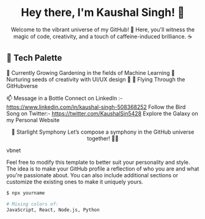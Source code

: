 <div align="center">

# Hey there, I'm Kaushal Singh! 👋

Welcome to the vibrant universe of my GitHub! 🚀 Here, you'll witness the magic of code, creativity, and a touch of caffeine-induced brilliance. ☕

</div>

## 🎨 Tech Palette

🌱 Currently Growing
Gardening in the fields of Machine Learning 🤖
Nurturing seeds of creativity with UI/UX design 🎨
🚀 Flying Through the GitHubverse

📫 Message in a Bottle
Connect on LinkedIn :- https://www.linkedin.com/in/kaushal-singh-508368252
Follow the Bird Song on Twitter:- https://twitter.com/KaushalSin5428
Explore the Galaxy on my Personal Website

<div align="center">
🌟 Starlight Symphony
Let’s compose a symphony in the GitHub universe together! 🎵✨

</div>

vbnet

Feel free to modify this template to better suit your personality and style. The idea is to make your GitHub profile a reflection of who you are and what you're passionate about. You can also include additional sections or customize the existing ones to make it uniquely yours.

```bash
$ npx yourname

# Mixing colors of:
JavaScript, React, Node.js, Python
